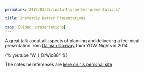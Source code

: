 ```yaml
---
permalink: 2019/03/25/instantly-better-presentations/

title: Instantly Better Presentations

tags: [video, presentations]
---
```


A great talk about all aspects of planning and delivering a technical presentation from <a href="http://damian.conway.org">Damian Conway</a> from
YOW! Nights in 2014.

{% youtube "W_i_DrWic88" %}

The notes he references are <a href="http://damian.conway.org/IBP.pdf">here on his personal site</a>
